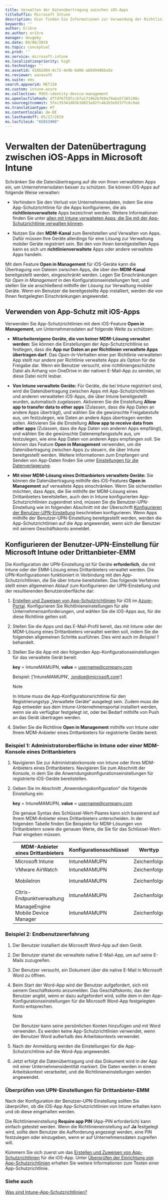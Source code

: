 ```yaml
---
title: Verwalten der Datenübertragung zwischen iOS-Apps
titleSuffix: Microsoft Intune
description: Hier finden Sie Informationen zur Verwendung der Richtlinien zur Verwaltung mobiler Apps in Microsoft Intune zum Verwalten der Datenübertragung zwischen Apps.
keywords: ''
author: Erikre
ms.author: erikre
manager: dougeby
ms.date: 04/08/2019
ms.topic: conceptual
ms.prod: ''
ms.service: microsoft-intune
ms.localizationpriority: high
ms.technology: ''
ms.assetid: d10b2d64-8c72-4e9b-bd06-ab9d9486ba5e
ms.reviewer: aanavath
ms.suite: ems
search.appverid: MET150
ms.custom: intune-azure
ms.collection: M365-identity-device-management
ms.openlocfilehash: dffdf67597ccb7a1719b2b769a79a6a5f365198c
ms.sourcegitcommit: 5fec35341d83b16023a92fc4b2b3e9237fc6c9ab
ms.translationtype: HT
ms.contentlocale: de-DE
ms.lasthandoff: 05/17/2019
ms.locfileid: "65853908"
---
```

# <a name="how-to-manage-data-transfer-between-ios-apps-in-microsoft-intune"></a>Verwalten der Datenübertragung zwischen iOS-Apps in Microsoft Intune

Schränken Sie die Datenübertragung auf die von Ihnen verwalteten Apps ein, um Unternehmensdaten besser zu schützen. Sie können iOS-Apps auf folgende Weise verwalten:

-   Verhindern Sie den Verlust von Unternehmensdaten, indem Sie eine App-Schutzrichtlinie für die Apps konfigurieren, die als **richtlinienverwaltete** Apps bezeichnet werden. Weitere Informationen finden Sie unter [allen mit Intune verwalteten Apps, die Sie mit der App-Schutzrichtlinie verwalten können](https://www.microsoft.com/cloud-platform/microsoft-intune-apps).

-   Nutzen Sie den **MDM-Kanal** zum Bereitstellen und Verwalten von Apps. Dafür müssen Ihre Geräte allerdings für eine Lösung zur Verwaltung mobiler Geräte registriert sein. Bei den von Ihnen bereitgestellten Apps kann es sich um **richtlinienverwaltete** Apps oder andere verwaltete Apps handeln.

Mit dem Feature **Open in Management** für iOS-Geräte kann die Übertragung von Dateien zwischen Apps, die über den **MDM-Kanal** bereitgestellt werden, eingeschränkt werden. Legen Sie Einschränkungen für *Open in Management* in den Konfigurationseinstellungen fest, und stellen Sie sie anschließend mithilfe der Lösung zur Verwaltung mobiler Geräte.  Wenn ein Benutzer die bereitgestellte App installiert, werden die von Ihnen festgelegten Einschränkungen angewendet.

##  <a name="use-app-protection-with-ios-apps"></a>Verwenden von App-Schutz mit iOS-Apps
Verwenden Sie App-Schutzrichtlinien mit dem iOS-Feature **Open in Management**, um Unternehmensdaten auf folgende Weite zu schützen:

-   **Mitarbeitereigene Geräte, die von keiner MDM-Lösung verwaltet werden:** Sie können die Einstellungen der App-Schutzrichtlinie so festlegen, dass die **App nur Daten an per Richtlinien verwaltete Apps übertragen darf**. Das *Open-In*-Verhalten einer per Richtlinie verwalteten App stellt nur andere per Richtlinie verwaltete Apps als Option für die Freigabe dar. Wenn ein Benutzer versucht, eine richtliniengeschützte Datei als Anhang von OneDrive in der nativen E-Mail-App zu senden, ist diese Datei nicht lesbar.

-   **Von Intune verwaltete Geräte:** Für Geräte, die bei Intune registriert sind, wird die Datenübertragung zwischen Apps mit App-Schutzrichtlinien und anderen verwalteten iOS-Apps, die über Intune bereitgestellt wurden, automatisch zugelassen. Aktivieren Sie die Einstellung **Allow app to transfer data to other apps** (Zulassen, dass die App Daten an andere Apps überträgt), und wählen Sie die gewünschte Freigabestufe aus, um festzulegen, wie Daten an andere Apps übertragen werden sollen. Aktivieren Sie die Einstellung **Allow app to receive data from other apps** (Zulassen, dass die App Daten von anderen Apps empfängt), und wählen Sie die gewünschte Datenempfangsstufe aus, um festzulegen, wie eine App Daten von anderen Apps empfangen soll. Sie können das Feature **Open in Management** verwenden, um die Datenübertragung zwischen Apps zu steuern, die über Intune bereitgestellt werden. Weitere Informationen zum Empfangen und Senden von App-Daten finden Sie unter [Einstellungen für die Datenverlagerung](app-protection-policy-settings-ios.md#data-protection).   

-   **Mit einer MDM-Lösung eines Drittanbieters verwaltete Geräte:** Sie können die Datenübertragung mithilfe des iOS-Features **Open in Management** auf verwaltete Apps einschränken.
Wenn Sie sicherstellen möchten, dass Apps, die Sie mithilfe der MDM-Lösung eines Drittanbieters bereitstellen, auch den in Intune konfigurierten App-Schutzrichtlinien zugeordnet sind, müssen Sie die Benutzer-UPN-Einstellung wie im folgenden Abschnitt mit der Überschrift [Konfigurieren der Benutzer-UPN-Einstellung](#configure-user-upn-setting-for-microsoft-intune-or-third-party-emm) beschrieben konfigurieren. Wenn Apps mithilfe der Benutzer-UPN-Einstellung bereitgestellt werden, werden die App-Schutzrichtlinien auf die App angewendet, wenn sich der Benutzer mit seinem Geschäftskonto anmeldet.

## <a name="configure-user-upn-setting-for-microsoft-intune-or-third-party-emm"></a>Konfigurieren der Benutzer-UPN-Einstellung für Microsoft Intune oder Drittanbieter-EMM
Die Konfiguration der UPN-Einstellung ist für Geräte **erforderlich**, die mit Intune oder der EMM-Lösung eines Drittanbieters verwaltet werden. Die UPN-Konfigurationen funktioniert in Verbindung mit den App-Schutzrichtlinien, die Sie über Intune bereitstellen. Das folgende Verfahren stellt einen allgemeinen Ablauf zum Konfigurieren der UPN-Einstellung und der resultierenden Benutzeroberfläche dar:

1.  [Erstellen und Zuweisen von App-Schutzrichtlinien](app-protection-policies.md) für iOS im [Azure-Portal](https://portal.azure.com). Konfigurieren Sie Richtlinieneinstellungen für alle Unternehmensanforderungen, und wählen Sie die iOS-Apps aus, für die diese Richtlinie gelten soll.

2.  Stellen Sie die Apps und das E-Mail-Profil bereit, das mit Intune oder der MDM-Lösung eines Drittanbieters verwaltet werden soll, indem Sie die folgenden allgemeinen Schritte ausführen. Dies wird auch im *Beispiel 1* behandelt.

3.  Stellen Sie die App mit den folgenden App-Konfigurationseinstellungen für das verwaltete Gerät bereit:

      **key** = IntuneMAMUPN, **value** = <username@company.com>

      Beispiel: [‘IntuneMAMUPN’, ‚jondoe@microsoft.com‘]
      
       > [!NOTE]
       > In Intune muss die App-Konfigurationsrichtlinie für den Registrierungstyp „Verwaltete Geräte“ ausgelegt sein.
       > Zudem muss die App entweder aus dem Intune-Unternehmensportal installiert werden, wenn sie als verfügbar festgelegt ist, oder bei Bedarf mithilfe von Push an das Gerät übertragen werden. 

4.  Stellen Sie die Richtlinie **Open in Management** mithilfe von Intune oder Ihrem MDM-Anbieter eines Drittanbieters für registrierte Geräte bereit.


### <a name="example-1-admin-experience-in-intune-or-third-party-mdm-console"></a>Beispiel 1: Administratoroberfläche in Intune oder einer MDM-Konsole eines Drittanbieters

1. Navigieren Sie zur Administratorkonsole von Intune oder Ihres MDM-Anbieters eines Drittanbieters. Navigieren Sie zum Abschnitt der Konsole, in dem Sie die Anwendungskonfigurationseinstellungen für registrierte iOS-Geräte bereitstellen.

2. Geben Sie im Abschnitt „Anwendungskonfiguration“ die folgende Einstellung ein:

   **key** = IntuneMAMUPN, **value** = <username@company.com>

   Die genaue Syntax des Schlüssel-Wert-Paares kann sich basierend auf Ihrem MDM-Anbieter eines Drittanbieters unterscheiden. In der folgenden Tabelle finden Sie Beispiele für MDM-Lösungen von Drittanbietern sowie die genauen Werte, die Sie für das Schlüssel-Wert-Paar eingeben müssen.

   |MDM-Anbieter eines Drittanbieters| Konfigurationsschlüssel | Werttyp | Der Konfigurationswert|
   | ------- | ---- | ---- | ---- |
   |Microsoft Intune| IntuneMAMUPN | Zeichenfolge | {{UserPrincipalName}}|
   |VMware AirWatch| IntuneMAMUPN | Zeichenfolge | {UserPrincipalName}|
   |MobileIron | IntuneMAMUPN | Zeichenfolge | ${userUPN} **oder** ${userEmailAddress} |
   |Citrix-Endpunktverwaltung | IntuneMAMUPN | Zeichenfolge | ${user.userprincipalname} |
   |ManageEngine Mobile Device Manager | IntuneMAMUPN | Zeichenfolge | %upn% |


### <a name="example-2-end-user-experience"></a>Beispiel 2: Endbenutzererfahrung

1.  Der Benutzer installiert die Microsoft Word-App auf dem Gerät.

2.  Der Benutzer startet die verwaltete native E-Mail-App, um auf seine E-Mails zuzugreifen.

3.  Der Benutzer versucht, ein Dokument über die native E-Mail in Microsoft Word zu öffnen.

4.  Beim Start der Word-App wird der Benutzer aufgefordert, sich mit seinem Geschäftskonto anzumelden. Das Geschäftskonto, das der Benutzer angibt, wenn er dazu aufgefordert wird, sollte dem in den App-Konfigurationseinstellungen für die Microsoft Word-App festgelegten Konto entsprechen.

    > [!NOTE]
    > Der Benutzer kann seine persönlichen Konten hinzufügen und mit Word verwenden. Es werden keine App-Schutzrichtlinien verwendet, wenn der Benutzer Word außerhalb des Arbeitskontexts verwendet. 

5.  Nach der Anmeldung werden die Einstellungen für die App-Schutzrichtlinie auf die Word-App angewendet.

6.  Jetzt erfolgt die Datenübertragung und das Dokument wird in der App mit einer Unternehmensidentität markiert.  Die Daten werden in einem Arbeitskontext verarbeitet, und die Richtlinieneinstellungen werden angewendet. 

### <a name="validate-user-upn-setting-for-third-party-emm"></a>Überprüfen von UPN-Einstellungen für Drittanbieter-EMM

Nach der Konfiguration der Benutzer-UPN-Einstellung sollten Sie überprüfen, ob die iOS-App App-Schutzrichtlinien von Intune erhalten kann und ob diese eingehalten werden.

Die Richtlinieneinstellung **Require app PIN** (App-PIN erforderlich) kann einfach getestet werden. Wenn die Richtlinieneinstellung auf **Ja** festgelegt wird, sollte dem Benutzer die Aufforderung angezeigt werden, eine PIN festzulegen oder einzugeben, wenn er auf Unternehmensdaten zugreifen will.

Kümmern Sie sich zuerst um das [Erstellen und Zuweisen von App-Schutzrichtlinien](app-protection-policies.md) für die iOS-App. Unter [Überprüfen der Einrichtung von App-Schutzrichtlinien](app-protection-policies-validate.md) erhalten Sie weitere Informationen zum Testen einer App-Schutzrichtlinie.


### <a name="see-also"></a>Siehe auch
[Was sind Intune-App-Schutzrichtlinien?](app-protection-policy.md)

